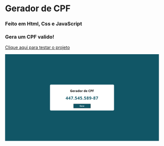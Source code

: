 # Gerador de CPF
### Feito em Html, Css e JavaScript
### Gera um CPF valido!
<a href="https://vinicius-rodriguess.github.io/Gerador-de-CPF/" target="_blank">Clique aqui para testar o projeto</a>
<p></p>
<img src="./src/img/gerador de cpf.png"/>